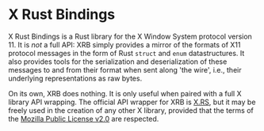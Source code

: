 # X Rust Bindings
X Rust Bindings is a Rust library for the X Window System protocol version 11.
It is _not_ a full API: XRB simply provides a mirror of the formats of X11
protocol messages in the form of Rust `struct` and `enum` datastructures. It
also provides tools for the serialization and deserialization of these messages
to and from their format when sent along 'the wire', i.e., their underlying
representations as raw bytes.

On its own, XRB does nothing. It is only useful when paired with a full X
library API wrapping. The official API wrapper for XRB is
[X.RS](https://github.com/XdotRS/xrs), but it may be freely used in the
creation of any other X library, provided that the terms of the [Mozilla Public
License v2.0](https://github.com/XdotRS/xrb/blob/main/LICENSE) are respected.
